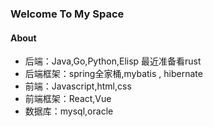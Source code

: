 ### Welcome To My Space

#### About
- 后端：Java,Go,Python,Elisp 最近准备看rust
- 后端框架：spring全家桶,mybatis , hibernate
- 前端：Javascript,html,css
- 前端框架：React,Vue
- 数据库：mysql,oracle

